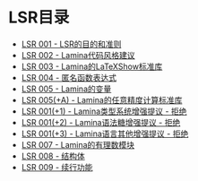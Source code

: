 # LSR目录
- [LSR 001 - LSR的目的和准则](store/LSR-001.md)
- [LSR 002 - Lamina代码风格建议](store/LSR-002.md)
- [LSR 003 - Lamina的LaTeXShow标准库](store/LSR-003.md)
- [LSR 004 - 匿名函数表达式](store/LSR-004.md)
- [LSR 005 - Lamina的变量](store/LSR-005.md)
- [LSR 005(+A) - Lamina的任意精度计算标准库](store/LSR-005(+A).md)
- [LSR 001(+1) - Lamina类型系统增强提议 - 拒绝](store/LSR-001(+1).md)
- [LSR 001(+2) - Lamina语法糖增强提议 - 拒绝](store/LSR-001(+2).md)
- [LSR 001(+3) - Lamina语言其他增强提议 - 拒绝](store/LSR-001(+3).md)
- [LSR 007 - Lamina的有理数模块](store/LSR-007.md)
- [LSR 008 - 结构体](store/LSR-008.md)
- [LSR 009 - 续行功能](store/LSR-009.md) 
